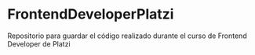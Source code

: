 # FrontendDeveloperPlatzi
Repositorio para guardar el código realizado durante el curso de Frontend Developer de Platzi
